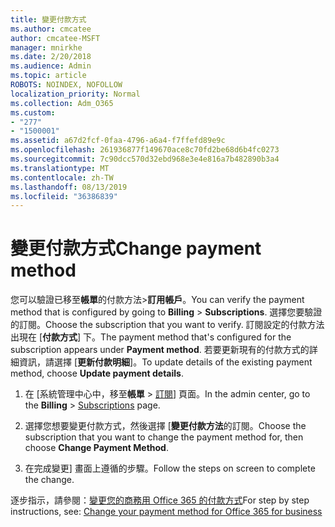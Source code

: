 ```yaml
---
title: 變更付款方式
ms.author: cmcatee
author: cmcatee-MSFT
manager: mnirkhe
ms.date: 2/20/2018
ms.audience: Admin
ms.topic: article
ROBOTS: NOINDEX, NOFOLLOW
localization_priority: Normal
ms.collection: Adm_O365
ms.custom:
- "277"
- "1500001"
ms.assetid: a67d2fcf-0faa-4796-a6a4-f7ffefd89e9c
ms.openlocfilehash: 261936877f149670ace8c70fd2be68d6b4fc0273
ms.sourcegitcommit: 7c90dcc570d32ebd968e3e4e816a7b482890b3a4
ms.translationtype: MT
ms.contentlocale: zh-TW
ms.lasthandoff: 08/13/2019
ms.locfileid: "36386839"
---
```

# <a name="change-payment-method"></a><span data-ttu-id="7e448-102">變更付款方式</span><span class="sxs-lookup"><span data-stu-id="7e448-102">Change payment method</span></span>

<span data-ttu-id="7e448-103">您可以驗證已移至**帳單**的付款方法\>**訂用帳戶**。</span><span class="sxs-lookup"><span data-stu-id="7e448-103">You can verify the payment method that is configured by going to **Billing** \> **Subscriptions**.</span></span> <span data-ttu-id="7e448-104">選擇您要驗證的訂閱。</span><span class="sxs-lookup"><span data-stu-id="7e448-104">Choose the subscription that you want to verify.</span></span> <span data-ttu-id="7e448-105">訂閱設定的付款方法出現在 [**付款方式**] 下。</span><span class="sxs-lookup"><span data-stu-id="7e448-105">The payment method that's configured for the subscription appears under **Payment method**.</span></span> <span data-ttu-id="7e448-106">若要更新現有的付款方式的詳細資訊，請選擇 [**更新付款明細**]。</span><span class="sxs-lookup"><span data-stu-id="7e448-106">To update details of the existing payment method, choose **Update payment details**.</span></span>
  
1. <span data-ttu-id="7e448-107">在 [系統管理中心中，移至**帳單** \> [訂閱](https://go.microsoft.com/fwlink/p/?linkid=842054)] 頁面。</span><span class="sxs-lookup"><span data-stu-id="7e448-107">In the admin center, go to the **Billing** \> [Subscriptions](https://go.microsoft.com/fwlink/p/?linkid=842054) page.</span></span>

2. <span data-ttu-id="7e448-108">選擇您想要變更付款方式，然後選擇 [**變更付款方法**的訂閱。</span><span class="sxs-lookup"><span data-stu-id="7e448-108">Choose the subscription that you want to change the payment method for, then choose **Change Payment Method**.</span></span>

3. <span data-ttu-id="7e448-109">在完成變更] 畫面上遵循的步驟。</span><span class="sxs-lookup"><span data-stu-id="7e448-109">Follow the steps on screen to complete the change.</span></span>

<span data-ttu-id="7e448-110">逐步指示，請參閱：[變更您的商務用 Office 365 的付款方式](https://docs.microsoft.com/en-us/office365/admin/subscriptions-and-billing/change-payment-method)</span><span class="sxs-lookup"><span data-stu-id="7e448-110">For step by step instructions, see: [Change your payment method for Office 365 for business](https://docs.microsoft.com/en-us/office365/admin/subscriptions-and-billing/change-payment-method)</span></span>